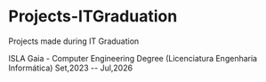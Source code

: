 # Projects-ITGraduation

Projects made during IT Graduation

ISLA Gaia - Computer Engineering Degree (Licenciatura Engenharia Informática)
Set,2023 -- Jul,2026